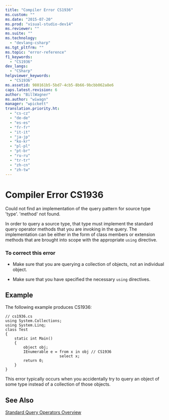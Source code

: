 ```yaml
---
title: "Compiler Error CS1936"
ms.custom: ""
ms.date: "2015-07-20"
ms.prod: "visual-studio-dev14"
ms.reviewer: ""
ms.suite: ""
ms.technology: 
  - "devlang-csharp"
ms.tgt_pltfrm: ""
ms.topic: "error-reference"
f1_keywords: 
  - "CS1936"
dev_langs: 
  - "CSharp"
helpviewer_keywords: 
  - "CS1936"
ms.assetid: 980161b5-5bd7-4cb5-8b66-9bcbb062a8e6
caps.latest.revision: 6
author: "BillWagner"
ms.author: "wiwagn"
manager: "wpickett"
translation.priority.ht: 
  - "cs-cz"
  - "de-de"
  - "es-es"
  - "fr-fr"
  - "it-it"
  - "ja-jp"
  - "ko-kr"
  - "pl-pl"
  - "pt-br"
  - "ru-ru"
  - "tr-tr"
  - "zh-cn"
  - "zh-tw"
---
```

# Compiler Error CS1936
Could not find an implementation of the query pattern for source type 'type'.  'method' not found.  
  
 In order to query a source type, that type must implement the standard query operator methods that you are invoking in the query. The implementation can be either in the form of class members or extension methods that are brought into scope with the appropriate `using` directive.  
  
### To correct this error  
  
-   Make sure that you are querying a collection of objects, not an individual object.  
  
-   Make sure that you have specified the necessary `using` directives.  
  
## Example  
 The following example produces CS1936:  
  
```  
// cs1936.cs  
using System.Collections;  
using System.Linq;  
class Test  
{  
    static int Main()  
    {  
        object obj;  
        IEnumerable e = from x in obj // CS1936  
                        select x;  
        return 0;  
    }  
}  
```  
  
 This error typically occurs when you accidentally try to query an object of some type instead of a collection of those objects.  
  
## See Also  
 [Standard Query Operators Overview](../Topic/Standard%20Query%20Operators%20Overview.md)